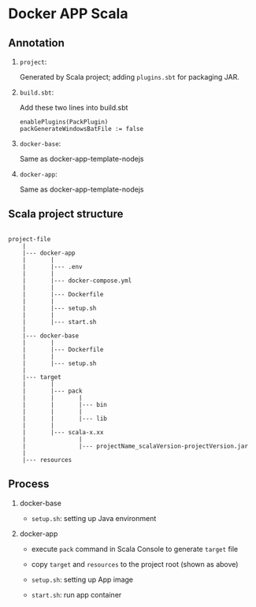 # Docker APP Scala

## Annotation

1. `project`:

    Generated by Scala project; adding `plugins.sbt` for packaging JAR.

1. `build.sbt`:

    Add these two lines into build.sbt
    ```
    enablePlugins(PackPlugin)
    packGenerateWindowsBatFile := false
    ```

1. `docker-base`:

    Same as docker-app-template-nodejs

1. `docker-app`:

    Same as docker-app-template-nodejs

## Scala project structure

```

project-file
    |
    |--- docker-app
    |       |
    |       |--- .env
    |       |
    |       |--- docker-compose.yml
    |       |
    |       |--- Dockerfile
    |       |
    |       |--- setup.sh
    |       |
    |       |--- start.sh
    |
    |--- docker-base
    |       |
    |       |--- Dockerfile
    |       |
    |       |--- setup.sh
    |
    |--- target
    |       |
    |       |--- pack
    |       |       |
    |       |       |--- bin
    |       |       |
    |       |       |--- lib
    |       |
    |       |--- scala-x.xx
    |               |
    |               |--- projectName_scalaVersion-projectVersion.jar
    |
    |--- resources

```


## Process

1. docker-base

    - `setup.sh`: setting up Java environment

1. docker-app

    - execute `pack` command in Scala Console to generate `target` file
    
    - copy `target` and `resources` to the project root (shown as above)
    
    - `setup.sh`: setting up App image
    
    - `start.sh`: run app container
